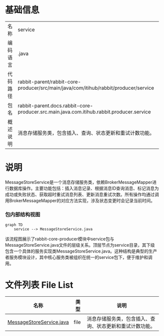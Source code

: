 # 基础信息

|      |      |
|------|------|
| 名称 | service |
| 编码语言 | .java |
| 代码路径 | rabbit-parent/rabbit-core-producer/src/main/java/com/itihub/rabbit/producer/service |
| 包名 | rabbit-parent.docs.rabbit-core-producer.src.main.java.com.itihub.rabbit.producer.service |
| 概述说明 | 消息存储服务类，包含插入、查询、状态更新和重试计数功能。 |

# 说明

MessageStoreService是一个消息存储服务类，依赖BrokerMessageMapper进行数据库操作。主要功能包括：插入消息记录、根据消息ID查询消息、标记消息为成功或失败状态、获取超时重试消息列表、更新消息重试次数。所有操作均通过调用BrokerMessageMapper的对应方法实现，涉及状态变更时会记录当前时间。


### 包内部结构视图

```mermaid
graph TD
    service --> MessageStoreService.java
```

该流程图展示了rabbit-core-producer模块中service包与MessageStoreService.java文件的层级关系。顶层节点为service目录，其下级包含一个具体的服务实现类MessageStoreService.java。这种结构是典型的生产者服务模块设计，其中核心服务类被组织在统一的service包下，便于维护和调用。

# 文件列表 File List

| 名称   | 类型  | 说明 |
|-------|------|-------------|
| [MessageStoreService.java](MessageStoreService.md) | file | 消息存储服务类，包含插入、查询、状态更新和重试计数功能。 |


